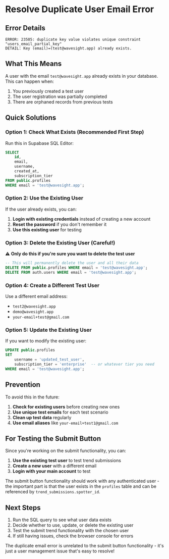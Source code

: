 # Resolve Duplicate User Email Error

## Error Details
```
ERROR: 23505: duplicate key value violates unique constraint "users_email_partial_key"
DETAIL: Key (email)=(test@wavesight.app) already exists.
```

## What This Means
A user with the email `test@wavesight.app` already exists in your database. This can happen when:
1. You previously created a test user
2. The user registration was partially completed
3. There are orphaned records from previous tests

## Quick Solutions

### Option 1: Check What Exists (Recommended First Step)
Run this in Supabase SQL Editor:
```sql
SELECT 
    id, 
    email, 
    username,
    created_at,
    subscription_tier
FROM public.profiles 
WHERE email = 'test@wavesight.app';
```

### Option 2: Use the Existing User
If the user already exists, you can:
1. **Login with existing credentials** instead of creating a new account
2. **Reset the password** if you don't remember it
3. **Use this existing user** for testing

### Option 3: Delete the Existing User (Careful!)
⚠️ **Only do this if you're sure you want to delete the test user**
```sql
-- This will permanently delete the user and all their data
DELETE FROM public.profiles WHERE email = 'test@wavesight.app';
DELETE FROM auth.users WHERE email = 'test@wavesight.app';
```

### Option 4: Create a Different Test User
Use a different email address:
- `test2@wavesight.app`
- `demo@wavesight.app`
- `your-email+test@gmail.com`

### Option 5: Update the Existing User
If you want to modify the existing user:
```sql
UPDATE public.profiles 
SET 
    username = 'updated_test_user',
    subscription_tier = 'enterprise'  -- or whatever tier you need
WHERE email = 'test@wavesight.app';
```

## Prevention
To avoid this in the future:
1. **Check for existing users** before creating new ones
2. **Use unique test emails** for each test scenario
3. **Clean up test data** regularly
4. **Use email aliases** like `your-email+test1@gmail.com`

## For Testing the Submit Button
Since you're working on the submit functionality, you can:
1. **Use the existing test user** to test trend submissions
2. **Create a new user** with a different email
3. **Login with your main account** to test

The submit button functionality should work with any authenticated user - the important part is that the user exists in the `profiles` table and can be referenced by `trend_submissions.spotter_id`.

## Next Steps
1. Run the SQL query to see what user data exists
2. Decide whether to use, update, or delete the existing user
3. Test the submit trend functionality with the chosen user
4. If still having issues, check the browser console for errors

The duplicate email error is unrelated to the submit button functionality - it's just a user management issue that's easy to resolve!